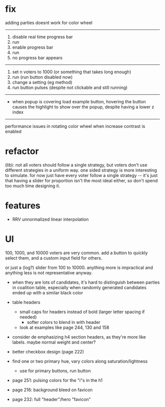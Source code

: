 # fix

adding parties doesnt work for color wheel

---

1. disable real time progress bar
2. run
3. enable progress bar
4. run
5. no progress bar appears

---

1. set n voters to 1000 (or something that takes long enough)
2. run (run button disabled now)
3. change a setting (eg method)
4. run button pulses (despite not clickable and still running)

--- 

- when popup is covering load example button, hovering the button causes the highlight to show over the popup, despite having a lower z index

---

performance issues in rotating color wheel when increase contrast is enabled

# refactor

(lib): not all voters should follow a single strategy, but voters don't use different strategies in a uniform way. one sided strategy is more interesting to simulate. for now just have every voter follow a single strategy -- it's just that having a slider for proportion isn't the most ideal either, so don't spend too much time designing it.

# features

- RRV unnormalized linear interpolation

# UI

100, 1000, and 10000 voters are very common. add a button to quickly select them, and a custom input field for others.

or just a (log?) slider from 100 to 10000. anything more is impractical and anything less is not representative anyway.

- when they are lots of candidates, it's hard to distinguish between parties in coalition table, especially when randomly generated candidates ended up with a similar black color

- table headers
    - small caps for headers instead of bold (larger letter spacing if needed)
        - softer colors to blend in with header
    - look at examples like page 244, 130 and 158

- consider de emphasizing h4 section headers, as they're more like labels. maybe normal weight and center?

- better checkbox design (page 222)

- find one or two primary hue, vary colors along saturation/lightness
    - use for primary buttons, run button

- page 251: pulsing colors for the "i"s in the h1
- page 216: background bleed on favicon
- page 232: full "header"/hero "favicon"
